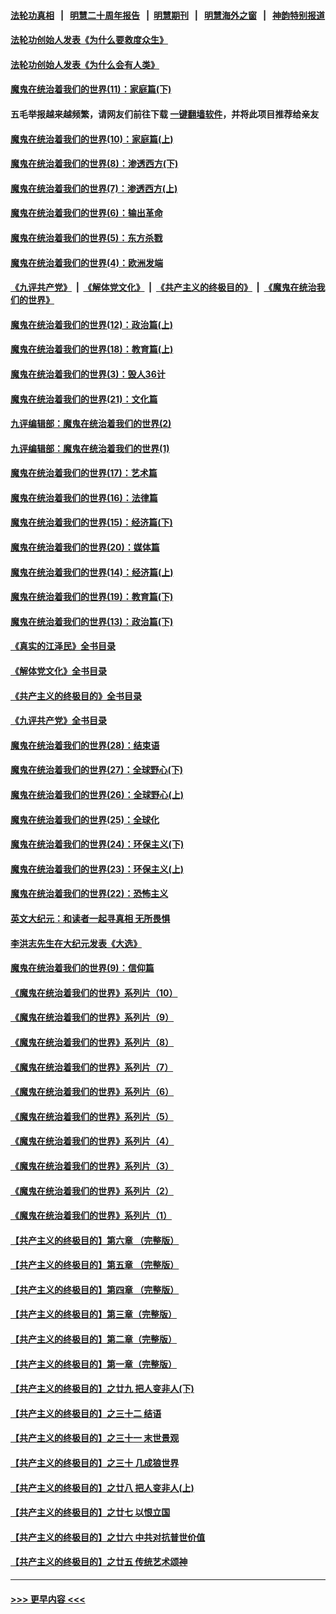 #### [法轮功真相](https://github.com/gfw-breaker/truth/blob/master/README.md?t=0) &nbsp;&nbsp;|&nbsp;&nbsp; [明慧二十周年报告](https://github.com/gfw-breaker/mh-reports/blob/master/README.md?t=0) &nbsp;&nbsp;|&nbsp;&nbsp;[明慧期刊](https://github.com/gfw-breaker/mh-qikan) &nbsp;&nbsp;|&nbsp;&nbsp; [明慧海外之窗](https://github.com/gfw-breaker/mh-news/blob/master/README.md?t=0) &nbsp;&nbsp;|&nbsp;&nbsp; [神韵特别报道](https://github.com/gfw-breaker/mh-news/blob/master/shenyun.md?t=0)
#### [法轮功创始人发表《为什么要救度众生》](../pages/nsc422/n13975246.md?t=05062143) 
#### [法轮功创始人发表《为什么会有人类》](../pages/nsc422/n13912117.md?t=05062143) 
#### [魔鬼在统治着我们的世界(11)：家庭篇(下)](../pages/nsc422/n10440961.md?t=05062143) 
#### 五毛举报越来越频繁，请网友们前往下载 [一键翻墙软件](https://github.com/gfw-breaker/ssr-accounts)，并将此项目推荐给亲友
#### [魔鬼在统治着我们的世界(10)：家庭篇(上)](../pages/nsc422/n10435448.md?t=05062143) 
#### [魔鬼在统治着我们的世界(8)：渗透西方(下)](../pages/nsc422/n10429603.md?t=05062143) 
#### [魔鬼在统治着我们的世界(7)：渗透西方(上)](../pages/nsc422/n10426013.md?t=05062143) 
#### [魔鬼在统治着我们的世界(6)：输出革命](../pages/nsc422/n10421536.md?t=05062143) 
#### [魔鬼在统治着我们的世界(5)：东方杀戮](../pages/nsc422/n10417707.md?t=05062143) 
#### [魔鬼在统治着我们的世界(4)：欧洲发端](../pages/nsc422/n10414890.md?t=05062143) 
#### [《九评共产党》](https://github.com/begood0513/9ping.md/blob/master/README.md) &nbsp;|&nbsp; [《解体党文化》](../../../../jtdwh.md/blob/master/README.md)  &nbsp;|&nbsp; [《共产主义的终极目的》](../../../../gczydzjmd.md/blob/master/README.md) &nbsp;|&nbsp; [《魔鬼在统治我们的世界》](../../../../mgztzwmdsj.md/blob/master/README.md) 
#### [魔鬼在统治着我们的世界(12)：政治篇(上)](../pages/nsc422/n10444576.md?t=05062143) 
#### [魔鬼在统治着我们的世界(18)：教育篇(上)](../pages/nsc422/n10526970.md?t=05062143) 
#### [魔鬼在统治着我们的世界(3)：毁人36计](../pages/nsc422/n10411583.md?t=05062143) 
#### [魔鬼在统治着我们的世界(21)：文化篇](../pages/nsc422/n10597706.md?t=05062143) 
#### [九评编辑部：魔鬼在统治着我们的世界(2)](../pages/nsc422/n10410036.md?t=05062143) 
#### [九评编辑部：魔鬼在统治着我们的世界(1)](../pages/nsc422/n10406825.md?t=05062143) 
#### [魔鬼在统治着我们的世界(17)：艺术篇](../pages/nsc422/n10499093.md?t=05062143) 
#### [魔鬼在统治着我们的世界(16)：法律篇](../pages/nsc422/n10485969.md?t=05062143) 
#### [魔鬼在统治着我们的世界(15)：经济篇(下)](../pages/nsc422/n10469975.md?t=05062143) 
#### [魔鬼在统治着我们的世界(20)：媒体篇](../pages/nsc422/n10586579.md?t=05062143) 
#### [魔鬼在统治着我们的世界(14)：经济篇(上)](../pages/nsc422/n10457370.md?t=05062143) 
#### [魔鬼在统治着我们的世界(19)：教育篇(下)](../pages/nsc422/n10564808.md?t=05062143) 
#### [魔鬼在统治着我们的世界(13)：政治篇(下)](../pages/nsc422/n10448270.md?t=05062143) 
#### [《真实的江泽民》全书目录](../pages/nsc422/n13721399.md?t=05062143) 
#### [《解体党文化》全书目录](../pages/nsc422/n13721157.md?t=05062143) 
#### [《共产主义的终极目的》全书目录](../pages/nsc422/n13721048.md?t=05062143) 
#### [《九评共产党》全书目录](../pages/nsc422/n13708085.md?t=05062143) 
#### [魔鬼在统治着我们的世界(28)：结束语](../pages/nsc422/n10936246.md?t=05062143) 
#### [魔鬼在统治着我们的世界(27)：全球野心(下)](../pages/nsc422/n10928319.md?t=05062143) 
#### [魔鬼在统治着我们的世界(26)：全球野心(上)](../pages/nsc422/n10900318.md?t=05062143) 
#### [魔鬼在统治着我们的世界(25)：全球化](../pages/nsc422/n10788205.md?t=05062143) 
#### [魔鬼在统治着我们的世界(24)：环保主义(下)](../pages/nsc422/n10695307.md?t=05062143) 
#### [魔鬼在统治着我们的世界(23)：环保主义(上)](../pages/nsc422/n10688613.md?t=05062143) 
#### [魔鬼在统治着我们的世界(22)：恐怖主义](../pages/nsc422/n10614727.md?t=05062143) 
#### [英文大纪元：和读者一起寻真相 无所畏惧](../pages/nsc422/n12542027.md?t=05062143) 
#### [李洪志先生在大纪元发表《大选》](../pages/nsc422/n12534746.md?t=05062143) 
#### [魔鬼在统治着我们的世界(9)：信仰篇](../pages/nsc422/n10432159.md?t=05062143) 
#### [《魔鬼在统治着我们的世界》系列片（10）](../pages/nsc422/n12292670.md?t=05062143) 
#### [《魔鬼在统治着我们的世界》系列片（9）](../pages/nsc422/n12290859.md?t=05062143) 
#### [《魔鬼在统治着我们的世界》系列片（8）](../pages/nsc422/n12287445.md?t=05062143) 
#### [《魔鬼在统治着我们的世界》系列片（7）](../pages/nsc422/n12283425.md?t=05062143) 
#### [《魔鬼在统治着我们的世界》系列片（6）](../pages/nsc422/n12282314.md?t=05062143) 
#### [《魔鬼在统治着我们的世界》系列片（5）](../pages/nsc422/n12281419.md?t=05062143) 
#### [《魔鬼在统治着我们的世界》系列片（4）](../pages/nsc422/n12274024.md?t=05062143) 
#### [《魔鬼在统治着我们的世界》系列片（3）](../pages/nsc422/n12271322.md?t=05062143) 
#### [《魔鬼在统治着我们的世界》系列片（2）](../pages/nsc422/n12269049.md?t=05062143) 
#### [《魔鬼在统治着我们的世界》系列片（1）](../pages/nsc422/n12267575.md?t=05062143) 
#### [【共产主义的终极目的】第六章 （完整版）](../pages/nsc422/n11428913.md?t=05062143) 
#### [【共产主义的终极目的】第五章 （完整版）](../pages/nsc422/n11428912.md?t=05062143) 
#### [【共产主义的终极目的】第四章 （完整版）](../pages/nsc422/n11428907.md?t=05062143) 
#### [【共产主义的终极目的】第三章（完整版）](../pages/nsc422/n11428848.md?t=05062143) 
#### [【共产主义的终极目的】第二章（完整版）](../pages/nsc422/n11428831.md?t=05062143) 
#### [【共产主义的终极目的】第一章（完整版）](../pages/nsc422/n11417651.md?t=05062143) 
#### [【共产主义的终极目的】之廿九 把人变非人(下)](../pages/nsc422/n11344140.md?t=05062143) 
#### [【共产主义的终极目的】之三十二 结语](../pages/nsc422/n11360535.md?t=05062143) 
#### [【共产主义的终极目的】之三十一 末世景观](../pages/nsc422/n11351129.md?t=05062143) 
#### [【共产主义的终极目的】之三十 几成狼世界](../pages/nsc422/n11348280.md?t=05062143) 
#### [【共产主义的终极目的】之廿八 把人变非人(上)](../pages/nsc422/n11340492.md?t=05062143) 
#### [【共产主义的终极目的】之廿七 以恨立国](../pages/nsc422/n11336944.md?t=05062143) 
#### [【共产主义的终极目的】之廿六 中共对抗普世价值](../pages/nsc422/n11324785.md?t=05062143) 
#### [【共产主义的终极目的】之廿五 传统艺术颂神](../pages/nsc422/n11296396.md?t=05062143) 

----
#### [ >>> 更早内容 <<< ](../indexes/nsc422-earlier.md)
